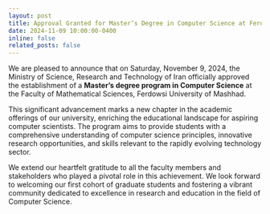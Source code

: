 ```yaml
---
layout: post
title: Approval Granted for Master’s Degree in Computer Science at Ferdowsi University of Mashhad
date: 2024-11-09 10:00:00-0400
inline: false
related_posts: false
---
```


We are pleased to announce that on Saturday, November 9, 2024, the Ministry of Science, Research and Technology of Iran officially approved the establishment of a **Master’s degree program in Computer Science** at the Faculty of Mathematical Sciences, Ferdowsi University of Mashhad.

This significant advancement marks a new chapter in the academic offerings of our university, enriching the educational landscape for aspiring computer scientists. The program aims to provide students with a comprehensive understanding of computer science principles, innovative research opportunities, and skills relevant to the rapidly evolving technology sector.

We extend our heartfelt gratitude to all the faculty members and stakeholders who played a pivotal role in this achievement. We look forward to welcoming our first cohort of graduate students and fostering a vibrant community dedicated to excellence in research and education in the field of Computer Science.